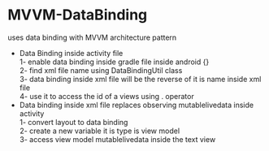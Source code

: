 # MVVM-DataBinding  
uses data binding with MVVM architecture pattern  
- Data Binding inside activity file  
1- enable data binding inside gradle file inside android {}  
2- find xml file name using DataBindingUtil class  
3- data binding inside xml file will be the reverse of it is name inside xml file  
4- use it to access the id of a views using . operator  
- Data binding inside xml file replaces observing mutablelivedata inside activity  
1- convert layout to data binding   
2- create a new variable it is type is view model  
3- access view model mutablelivedata inside the text view  
